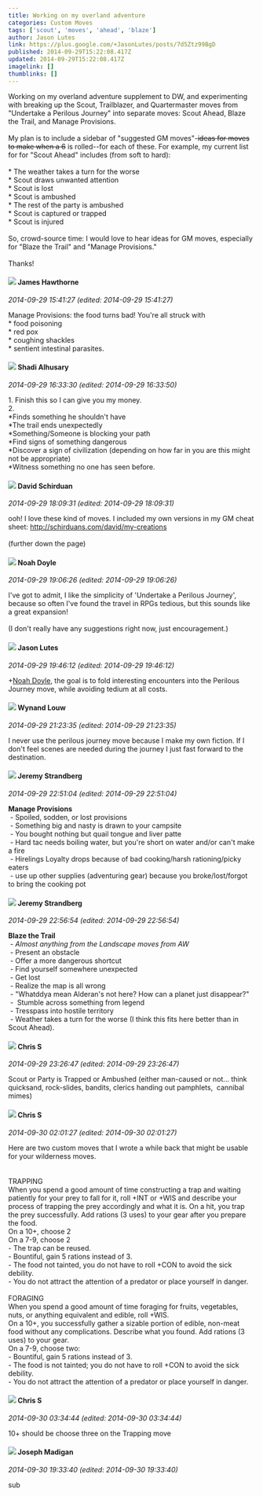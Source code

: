 ```yaml
---
title: Working on my overland adventure
categories: Custom Moves
tags: ['scout', 'moves', 'ahead', 'blaze']
author: Jason Lutes
link: https://plus.google.com/+JasonLutes/posts/7d5Ztz99BgD
published: 2014-09-29T15:22:08.417Z
updated: 2014-09-29T15:22:08.417Z
imagelink: []
thumblinks: []
---
```


Working on my overland adventure supplement to DW, and experimenting with breaking up the Scout, Trailblazer, and Quartermaster moves from &quot;Undertake a Perilous Journey&quot; into separate moves: Scout Ahead, Blaze the Trail, and Manage Provisions.<br /><br />My plan is to include a sidebar of &quot;suggested GM moves&quot;-<del>ideas for moves to make when a 6</del> is rolled--for each of these. For example, my current list for for &quot;Scout Ahead&quot; includes (from soft to hard):<br /><br />* The weather takes a turn for the worse<br />* Scout draws unwanted attention<br />* Scout is lost<br />* Scout is ambushed<br />* The rest of the party is ambushed<br />* Scout is captured or trapped<br />* Scout is injured<br /><br />So, crowd-source time: I would love to hear ideas for GM moves, especially for &quot;Blaze the Trail&quot; and &quot;Manage Provisions.&quot;<br /><br />Thanks!
<div id='comment z13ph5pb2tbwwtmtb22fgbrbuletdbyl5'>
  <h4><img src='{{site.baseurl}}//images/avatars/105474339582381748699_photo.jpg'> James Hawthorne</h4>
      <p><cite>2014-09-29 15:41:27 (edited: 2014-09-29 15:41:27)</cite></p>
        <p>Manage Provisions: the food turns bad! You&#39;re all struck with<br />* food poisoning<br />* red pox<br />* coughing shackles<br />* sentient intestinal parasites.</p>
</div>
        

<div id='comment z13ph5pb2tbwwtmtb22fgbrbuletdbyl5'>
  <h4><img src='{{site.baseurl}}//images/avatars/103327399280421334863_photo.jpg'> Shadi Alhusary</h4>
      <p><cite>2014-09-29 16:33:30 (edited: 2014-09-29 16:33:50)</cite></p>
        <p>1. Finish this so I can give you my money.<br />2.<br />*Finds something he shouldn&#39;t have<br />*The trail ends unexpectedly<br />*Something/Someone is blocking your path<br />*Find signs of something dangerous    <br />*Discover a sign of civilization (depending on how far in you are this might not be appropriate)<br />*Witness something no one has seen before.</p>
</div>
        

<div id='comment z13ph5pb2tbwwtmtb22fgbrbuletdbyl5'>
  <h4><img src='{{site.baseurl}}//images/avatars/116124411286229550721_photo.jpg'> David Schirduan</h4>
      <p><cite>2014-09-29 18:09:31 (edited: 2014-09-29 18:09:31)</cite></p>
        <p>ooh! I love these kind of moves. I included my own versions in my GM cheat sheet: <a href="http://schirduans.com/david/my-creations" class="ot-anchor">http://schirduans.com/david/my-creations</a><br /><br />(further down the page)</p>
</div>
        

<div id='comment z13ph5pb2tbwwtmtb22fgbrbuletdbyl5'>
  <h4><img src='{{site.baseurl}}//images/avatars/101839266027576018089_photo.jpg'> Noah Doyle</h4>
      <p><cite>2014-09-29 19:06:26 (edited: 2014-09-29 19:06:26)</cite></p>
        <p>I&#39;ve got to admit, I like the simplicity of &#39;Undertake a Perilous Journey&#39;, because so often I&#39;ve found the travel in RPGs tedious, but this sounds like a great expansion!<br /><br />(I don&#39;t really have any suggestions right now, just encouragement.)</p>
</div>
        

<div id='comment z13ph5pb2tbwwtmtb22fgbrbuletdbyl5'>
  <h4><img src='{{site.baseurl}}//images/avatars/115657313205562994919_photo.jpg'> Jason Lutes</h4>
      <p><cite>2014-09-29 19:46:12 (edited: 2014-09-29 19:46:12)</cite></p>
        <p><span class="proflinkWrapper"><span class="proflinkPrefix">+</span><a class="proflink" href="https://plus.google.com/101839266027576018089" oid="101839266027576018089">Noah Doyle</a></span>, the goal is to fold interesting encounters into the Perilous Journey move, while avoiding tedium at all costs.</p>
</div>
        

<div id='comment z13ph5pb2tbwwtmtb22fgbrbuletdbyl5'>
  <h4><img src='{{site.baseurl}}//images/avatars/111256963556395023796_photo.jpg'> Wynand Louw</h4>
      <p><cite>2014-09-29 21:23:35 (edited: 2014-09-29 21:23:35)</cite></p>
        <p>I never use the perilous journey move because I make my own fiction. If I don&#39;t feel scenes are needed during the journey I just fast forward to the destination.</p>
</div>
        

<div id='comment z13ph5pb2tbwwtmtb22fgbrbuletdbyl5'>
  <h4><img src='{{site.baseurl}}//images/avatars/102595580176380683252_photo.jpg'> Jeremy Strandberg</h4>
      <p><cite>2014-09-29 22:51:04 (edited: 2014-09-29 22:51:04)</cite></p>
        <p><b>Manage Provisions</b><br /> - Spoiled, sodden, or lost provisions<br /> - Something big and nasty is drawn to your campsite<br /> - You bought nothing but quail tongue and liver patte<br /> - Hard tac needs boiling water, but you&#39;re short on water and/or can&#39;t make a fire<br /> - Hirelings Loyalty drops because of bad cooking/harsh rationing/picky eaters<br /> - use up other supplies (adventuring gear) because you broke/lost/forgot to bring the cooking pot</p>
</div>
        

<div id='comment z13ph5pb2tbwwtmtb22fgbrbuletdbyl5'>
  <h4><img src='{{site.baseurl}}//images/avatars/102595580176380683252_photo.jpg'> Jeremy Strandberg</h4>
      <p><cite>2014-09-29 22:56:54 (edited: 2014-09-29 22:56:54)</cite></p>
        <p><b>Blaze the Trail</b><br /> - <i>Almost anything from the Landscape moves from AW</i><br /> - Present an obstacle<br /> - Offer a more dangerous shortcut<br /> - Find yourself somewhere unexpected<br /> - Get lost<br /> - Realize the map is all wrong<br /> - &quot;Whatddya mean Alderan&#39;s not here? How can a planet just disappear?&quot;<br /> -  Stumble across something from legend<br /> - Tresspass into hostile territory<br /> - Weather takes a turn for the worse (I think this fits here better than in Scout Ahead).</p>
</div>
        

<div id='comment z13ph5pb2tbwwtmtb22fgbrbuletdbyl5'>
  <h4><img src='{{site.baseurl}}//images/avatars/101789477929813700533_photo.jpg'> Chris S</h4>
      <p><cite>2014-09-29 23:26:47 (edited: 2014-09-29 23:26:47)</cite></p>
        <p>Scout or Party is Trapped or Ambushed (either man-caused or not... think quicksand, rock-slides, bandits, clerics handing out pamphlets,  cannibal mimes)</p>
</div>
        

<div id='comment z13ph5pb2tbwwtmtb22fgbrbuletdbyl5'>
  <h4><img src='{{site.baseurl}}//images/avatars/101789477929813700533_photo.jpg'> Chris S</h4>
      <p><cite>2014-09-30 02:01:27 (edited: 2014-09-30 02:01:27)</cite></p>
        <p>Here are two custom moves that I wrote a while back that might be usable for your wilderness moves.<br /><br /><br />TRAPPING<br />When you spend a good amount of time constructing a trap and waiting patiently for your prey to fall for it, roll +INT or +WIS and describe your process of trapping the prey accordingly and what it is. On a hit, you trap the prey successfully. Add rations (3 uses) to your gear after you prepare the food.<br />On a 10+, choose 2<br />On a 7-9, choose 2<br />- The trap can be reused.<br />- Bountiful, gain 5 rations instead of 3.<br />- The food not tainted, you do not have to roll +CON to avoid the sick debility.<br />- You do not attract the attention of a predator or place yourself in danger.<br /> <br />FORAGING<br />When you spend a good amount of time foraging for fruits, vegetables, nuts, or anything equivalent and edible, roll +WIS.<br />On a 10+, you successfully gather a sizable portion of edible, non-meat food without any complications. Describe what you found. Add rations (3 uses) to your gear.<br />On a 7-9, choose two:<br />- Bountiful, gain 5 rations instead of 3.<br />- The food is not tainted; you do not have to roll +CON to avoid the sick debility.<br />- You do not attract the attention of a predator or place yourself in danger.</p>
</div>
        

<div id='comment z13ph5pb2tbwwtmtb22fgbrbuletdbyl5'>
  <h4><img src='{{site.baseurl}}//images/avatars/101789477929813700533_photo.jpg'> Chris S</h4>
      <p><cite>2014-09-30 03:34:44 (edited: 2014-09-30 03:34:44)</cite></p>
        <p>10+ should be choose three on the Trapping move</p>
</div>
        

<div id='comment z13ph5pb2tbwwtmtb22fgbrbuletdbyl5'>
  <h4><img src='{{site.baseurl}}//images/avatars/115537689100909936949_photo.jpg'> Joseph Madigan</h4>
      <p><cite>2014-09-30 19:33:40 (edited: 2014-09-30 19:33:40)</cite></p>
        <p>sub</p>
</div>
        